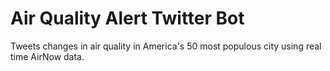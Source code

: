 # Air Quality Alert Twitter Bot
Tweets changes in air quality in America's 50 most populous city using real time AirNow data.
